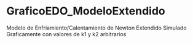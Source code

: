 # GraficoEDO_ModeloExtendido
Modelo de Enfriamiento/Calentamiento de Newton Extendido Simulado Graficamente con valores de k1 y k2 arbitrarios

